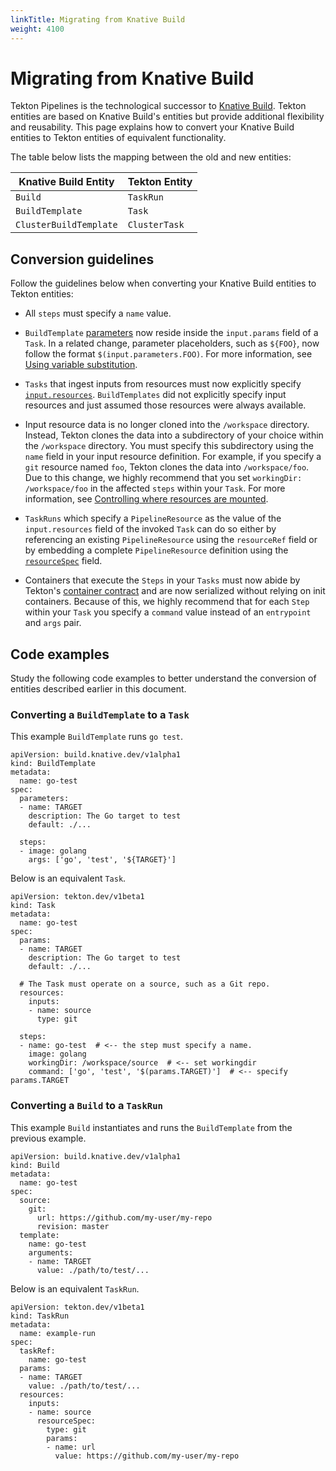 ```yaml
---
linkTitle: Migrating from Knative Build
weight: 4100
---
```

# Migrating from Knative Build

Tekton Pipelines is the technological successor to [Knative Build](https://github.com/knative/build). Tekton
entities are based on Knative Build's entities but provide additional flexibility and reusability. This page
explains how to convert your Knative Build entities to Tekton entities of equivalent functionality.

The table below lists the mapping between the old and new entities:

| **Knative Build Entity** | **Tekton Entity**  |
|--------------------------|--------------------|
| `Build`                  | `TaskRun`          |
| `BuildTemplate`          | `Task`             |
| `ClusterBuildTemplate`   | `ClusterTask`      |

## Conversion guidelines

Follow the guidelines below when converting your Knative Build entities to Tekton entities:

* All `steps` must specify a `name` value.

* `BuildTemplate` [parameters](/docs/pipelines/tasks/#specifying-parameters) now reside inside the `input.params` field of a `Task`. In a
   related change, parameter placeholders, such as `${FOO}`, now follow the format `$(input.parameters.FOO)`. For more information,
   see [Using variable substitution](/docs/pipelines/tasks/#using-variable-substitution).

* `Tasks` that ingest inputs from resources must now explicitly specify [`input.resources`](/docs/pipelines/tasks/#specifying-resources).
  `BuildTemplates` did not explicitly specify input resources and just assumed those resources were always available.

* Input resource data is no longer cloned into the `/workspace` directory. Instead, Tekton clones the data into a subdirectory
  of your choice within the `/workspace` directory. You must specify this subdirectory using the `name` field in your input
  resource definition. For example, if you specify a `git` resource named `foo`, Tekton clones the data into `/workspace/foo`.
  Due to this change, we highly recommend that you set `workingDir: /workspace/foo` in the affected `steps` within your `Task`.
  For more information, see [Controlling where resources are mounted](/docs/pipelines/resources/#controlling-where-resources-are-mounted).

* `TaskRuns` which specify a `PipelineResource` as the value of the `input.resources` field of the invoked `Task`
  can do so either by referencing an existing `PipelineResource` using the `resourceRef` field or by embedding
  a complete `PipelineResource` definition using the [`resourceSpec`](/docs/pipelines/taskruns/#specifying-resources) field.

* Containers that execute the `Steps` in your `Tasks` must now abide by Tekton's [container contract](/docs/pipelines/container-contract/)
  and are now serialized without relying on init containers. Because of this, we highly recommend
  that for each `Step` within your `Task` you specify a `command` value instead of an `entrypoint` and `args` pair.

## Code examples

Study the following code examples to better understand the conversion of entities described earlier in this document.

### Converting a `BuildTemplate` to a `Task`

This example `BuildTemplate` runs `go test`.

```
apiVersion: build.knative.dev/v1alpha1
kind: BuildTemplate
metadata:
  name: go-test
spec:
  parameters:
  - name: TARGET
    description: The Go target to test
    default: ./...

  steps:
  - image: golang
    args: ['go', 'test', '${TARGET}']
```

Below is an equivalent `Task`.

```
apiVersion: tekton.dev/v1beta1
kind: Task
metadata:
  name: go-test
spec:
  params:
  - name: TARGET
    description: The Go target to test
    default: ./...

  # The Task must operate on a source, such as a Git repo.
  resources:
    inputs:
    - name: source
      type: git

  steps:
  - name: go-test  # <-- the step must specify a name.
    image: golang
    workingDir: /workspace/source  # <-- set workingdir
    command: ['go', 'test', '$(params.TARGET)']  # <-- specify params.TARGET
```

### Converting a `Build` to a `TaskRun`

This example `Build` instantiates and runs the `BuildTemplate` from the previous example.

```
apiVersion: build.knative.dev/v1alpha1
kind: Build
metadata:
  name: go-test
spec:
  source:
    git:
      url: https://github.com/my-user/my-repo
      revision: master
  template:
    name: go-test
    arguments:
    - name: TARGET
      value: ./path/to/test/...
```

Below is an equivalent `TaskRun`.

```
apiVersion: tekton.dev/v1beta1
kind: TaskRun
metadata:
  name: example-run
spec:
  taskRef:
    name: go-test
  params:
  - name: TARGET
    value: ./path/to/test/...
  resources:
    inputs:
    - name: source
      resourceSpec:
        type: git
        params:
        - name: url
          value: https://github.com/my-user/my-repo
```
